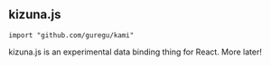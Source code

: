 ## kizuna.js
`import "github.com/guregu/kami"`

kizuna.js is an experimental data binding thing for React. More later!